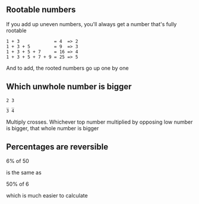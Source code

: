 ## Rootable numbers

If you add up uneven numbers, you'll always get a number that's fully rootable

```
1 + 3             = 4  => 2
1 + 3 + 5         = 9  => 3
1 + 3 + 5 + 7     = 16 => 4
1 + 3 + 5 + 7 + 9 = 25 => 5
```

And to add, the rooted numbers go up one by one

## Which unwhole number is bigger

```
2 3
_ _
3 4
```

Multiply crosses. Whichever top number multiplied by opposing low number is bigger, that whole number is bigger

## Percentages are reversible

6% of 50

is the same as

50% of 6

which is much easier to calculate
